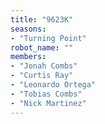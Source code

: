 ```yaml
---
title: "9623K"
seasons:
- "Turning Point"
robot_name: ""
members:
- "Jonah Combs"
- "Curtis Ray"
- "Leonardo Ortega"
- "Tobias Combs"
- "Nick Martinez"
---
```

